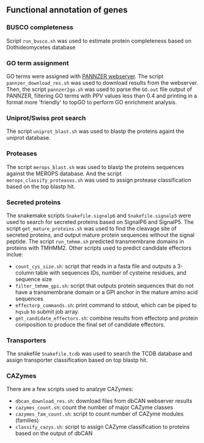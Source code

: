 ## Functional annotation of genes

### BUSCO completeness
Script `run_busco.sh` was used to estimate protein completeness based on Dothideomycetes database


### GO term assignment
GO terms were assigned with [PANNZER webserver](http://ekhidna2.biocenter.helsinki.fi/sanspanz/). The script `pannzer_download_res.sh` was used to download results from the webserver. Then, the script `pannzer2go.sh` was used to parse the `GO.out` file output of PANNZER, filtering GO terms with PPV values less than 0.4 and printing in a format more 'friendly' to topGO to perform GO enrichment analysis.


### Uniprot/Swiss prot search
The script `uniprot_blast.sh` was used to blastp the proteins againt the uniprot database.


### Proteases
The script `merops_blast.sh` was used to blastp the proteins sequences against the MEROPS database. And the script `merops_classify_proteases.sh` was used to assign protease classification based on the top blastp hit.

### Secreted proteins
The snakemake scripts `Snakefile.signalp6` and `Snakefile.signalp5` were used to search for secreted proteins based on SignalP6 and SignalP5. The script `get_mature_proteins.sh` was used to find the cleavage site of secreted proteins, and output mature protein sequences without the signal peptide. The script `run_tmhmm.sh` predicted transmembrane domains in proteins with TMHMM2. Other scripts used to predict candidate effectors inclue:

* `count_cys_size.sh`: script that reads in a fasta file and outputs a 3-column table with sequences IDs, number of cysteine residues, and sequence size
* `filter_tmhmm_gpi.sh`: script that outputs protein sequences that do not have a transmembrane domain or a GPI anchor in the mature amino acid sequences
* `effectorp_commands.sh`:  print command to stdout, which can be piped to `hqsub` to submit job array.
* `get_candidate_effectors.sh`: combine results from effectorp and protein composition to produce the final set of candidate effectors.

### Transporters
The snakefile `Snakefile.tcdb` was used to search the TCDB database and assign transporter classification based on top blastp hit.

### CAZymes
There are a few scripts used to analzye CAZymes:

* `dbcan_download_res.sh`: download files from dbCAN webserver results
* `cazymes_count.sh`: count the number of major CAZyme classes
* `cazymes_fam_count.sh`: script to count number of CAZyme modules (families)
* `classify_cazys.sh`: script to assign CAZyme classification to proteins based on the output of dbCAN